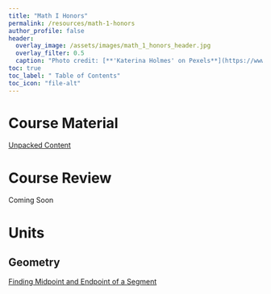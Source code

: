 ```yaml
---
title: "Math I Honors"
permalink: /resources/math-1-honors
author_profile: false
header:
  overlay_image: /assets/images/math_1_honors_header.jpg
  overlay_filter: 0.5
  caption: "Photo credit: [**'Katerina Holmes' on Pexels**](https://www.pexels.com/photo/black-schoolboy-solving-math-examples-on-whiteboard-in-classroom-5905965/)"
toc: true
toc_label: " Table of Contents"
toc_icon: "file-alt"
---
```


# Course Material
<a href="https://files.nc.gov/dpi/documents/files/2016-math1unpacking-revjune2019.pdf" target="_blank" class="btn btn--inverse btn--x-large">Unpacked Content</a>

# Course Review
Coming Soon
# Units
## Geometry
<a href="/resources/math-3-honors/the-fundamental-theorem-of-algebra-and-roots" class="btn btn--inverse btn--x-large">Finding Midpoint and Endpoint of a Segment </a>